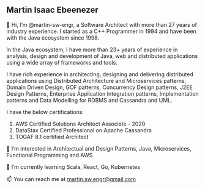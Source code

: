 ## Martin Isaac Ebeenezer

👋 Hi, I’m @martin-sw-engr, a Software Architect with more than 27 years of industry experience. I started as a C++ Programmer in 1994 and have been with the Java ecosystem since 1998. 

In the Java ecosystem, I have more than 23+ years of experience in analysis, design and development of Java, web and distributed applications using a wide array of frameworks and tools. 

I have rich experience in architecting, designing and delivering distributed applications using Distributed Architecture and Microservices patterns, Domain Driven Design, GOF patterns, Concurrency Design patterns, J2EE Design Patterns, Enterprise Application Integration patterns, Implementation patterns and Data Modelling for RDBMS and Cassandra and UML. 

I have the below certifications:
1. AWS Certified Solutions Architect Associate - 2020
2. DataStax Certified Professional on Apache Cassandra 
3. TOGAF 8.1 certified Architect  

👀 I’m interested in Architectual and Design Patterns, Java, Microservices, Functional Programming and AWS

🌱 I’m currently learning Scala, React, Go, Kubernetes

📫 You can reach me at martin.sw.engr@gmail.com 

<!---
martin-sw-engr/martin-sw-engr is a ✨ special ✨ repository because its `README.md` (this file) appears on your GitHub profile.
You can click the Preview link to take a look at your changes.
--->
